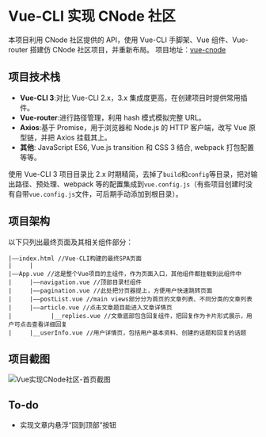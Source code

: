 # Vue-CLI 实现 CNode 社区

本项目利用 CNode 社区提供的 API，使用 Vue-CLI 手脚架、Vue 组件、Vue-router 搭建仿 CNode 社区项目，并重新布局。
项目地址：[vue-cnode](https://mmmmmr.github.io/vue-node)

## 项目技术栈

- **Vue-CLI 3**:对比 Vue-CLI 2.x，3.x 集成度更高，在创建项目时提供常用插件。
- **Vue-router**:进行路径管理，利用 hash 模式模拟完整 URL。
- **Axios**:基于 Promise，用于浏览器和 Node.js 的 HTTP 客户端，改写 Vue 原型链，并把 Axios 挂载其上。
- **其他**: JavaScript ES6, Vue.js transition 和 CSS 3 结合, webpack 打包配置等等。

使用 Vue-CLI 3 项目目录比 2.x 时期精简，去掉了`build`和`config`等目录，把对输出路径、预处理、webpack 等的配置集成到`vue.config.js`（有些项目创建时没有自带`vue.config.js`文件，可后期手动添加到根目录）。

## 项目架构

以下只列出最终页面及其相关组件部分：

```
|——index.html //Vue-CLI构建的最终SPA页面
|     |
|——App.vue //这是整个Vue项目的主组件，作为页面入口，其他组件都挂载到此组件中
|     |——navigation.vue //顶部目录栏组件
|     |——pagination.vue //此处把分页器提上，方便用户快速跳转页面
|     |——postList.vue //main views部分分为首页的文章列表、不同分类的文章列表
|     |——article.vue //点击文章题目能进入文章详情页
|           |__replies.vue //文章底部包含回复组件，把回复作为卡片形式展示，用户可点击查看详细回复
|     |__userInfo.vue //用户详情页，包括用户基本资料、创建的话题和回复的话题
```

## 项目截图

![Vue实现CNode社区-首页截图](https://i.loli.net/2019/03/27/5c9aedc8b36a8.png "Vue实现CNode社区-首页截图")

## To-do

- 实现文章内悬浮“回到顶部”按钮
